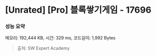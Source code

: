# [Unrated] [Pro] 블록쌓기게임 - 17696

### 성능 요약

메모리: 192,444 KB, 시간: 329 ms, 코드길이: 1,992 Bytes



> 출처: SW Expert Academy
